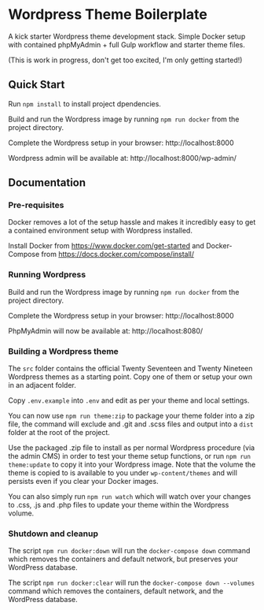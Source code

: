 # Wordpress Theme Boilerplate
A kick starter Wordpress theme development stack. Simple Docker setup with contained phpMyAdmin + full Gulp workflow and starter theme files.

(This is work in progress, don't get too excited, I'm only getting started!)

## Quick Start

Run `npm install` to install project dpendencies.

Build and run the Wordpress image by running `npm run docker` from the project directory.

Complete the Wordpress setup in your browser: http://localhost:8000

Wordpress admin will be available at: http://localhost:8000/wp-admin/

## Documentation

### Pre-requisites

Docker removes a lot of the setup hassle and makes it incredibly easy to get a contained environment setup with Wordpress installed.

Install Docker from https://www.docker.com/get-started
and Docker-Compose from https://docs.docker.com/compose/install/

### Running Wordpress

Build and run the Wordpress image by running `npm run docker` from the project directory.

Complete the Wordpress setup in your browser: http://localhost:8000

PhpMyAdmin will now be available at: http://localhost:8080/

### Building a Wordpress theme

The `src` folder contains the official Twenty Seventeen and Twenty Nineteen Wordpress themes as a starting point.
Copy one of them or setup your own in an adjacent folder.

Copy `.env.example` into `.env` and edit as per your theme and local settings.

You can now use `npm run theme:zip` to package your theme folder into a zip file, the command will exclude and .git and .scss files and output into a `dist` folder at the root of the project.

Use the packaged .zip file to install as per normal Wordpress procedure (via the admin CMS) in order to test your theme setup functions, or run `npm run theme:update` to copy it into your Wordpress image. Note that the volume the theme is copied to is available to you under `wp-content/themes` and will persists even if you clear your Docker images.

You can also simply run `npm run watch` which will watch over your changes to .css, .js and .php files to update your theme within the Wordpress volume.

### Shutdown and cleanup

The script `npm run docker:down` will run the `docker-compose down` command which removes the containers and default network, but preserves your WordPress database.

The script `npm run docker:clear` will run the  `docker-compose down --volumes` command which removes the containers, default network, and the WordPress database.